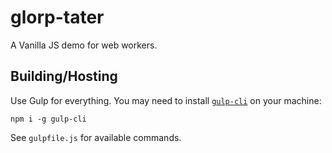 # glorp-tater

A Vanilla JS demo for web workers.

## Building/Hosting

Use Gulp for everything. You may need to install [`gulp-cli`](https://www.npmjs.com/package/gulp-cli) on your machine:

`npm i -g gulp-cli`

See `gulpfile.js` for available commands.